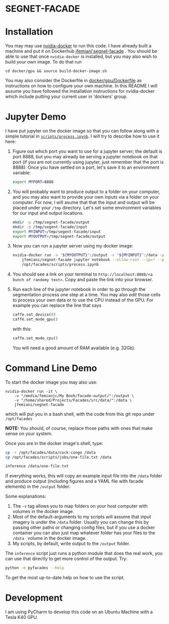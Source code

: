 # SEGNET-FACADE

# Installation

You may may use [nvidia-docker](https://github.com/NVIDIA/nvidia-docker/wiki/Installation) to run this code. I have already built a machine and put it on Dockerhub [jfemiani'segnet-facade](https://hub.docker.com/r/jfemiani/segnet-facade/) . You should be able to use that once `nvidia-docker` is installed, but you may also wish to build your own image. To do that  run 
```
cd docker/gpu && source build-docker-image.sh
```
You may also consider the Dockerfile in [docker/gpu/Dockerfile](docker/gpu/Dockerfile) as instructions on how to configure your own machine. 
In this README I will assume you have followed the installation instructions for nvidia-docker which include putting your current user in 'dockers' group.

# Jupyter Demo
I have put jupyter on the docker image so that you can follow along with a simple tutorial in [`scripts/process.ipynb`](scripts/process.ipynb). 
I will try to describe how to use it here:
1. Figure out which port you want to use for a jupyter server; the default is port 8888, but you may already be serving a jupyter notebook on that port (if you are not currently using jupyter, just remember that the port is 8888).  Once you have settled on a port, let's save it to an environment variable:
   ```bash
   export MYPORT=8888
   ```
2. You will probably want to produce output to a folder on your computer, and you may also want to provide your own inputs via a folder on your computer. For now, I will asume that that the input and output will be placed under your `/tmp` directory. Let's set some environment variables for our input and output locations. 
    ```bash
    mkdir -p /tmp/segnet-facade/output
    mkdir -p /tmp/segent-facade/input
    export MYINPUT=/tmp/segent-facade/input
    export MYOUTPUT=/tmp/segnet-facade/output
    ```
3. Now you can run a jupyter server using my docker image:
    ```bash
    nvidia-docker run -v "${MYOUTPUT}":/output -v "${MYINPUT}":/data -p ${MYPORT}:${MYPORT} \
        jfemiani/segnet-facade jupyter notebook --allow-root --ip=* --port ${MYPORT} \
        /opt/facades/scripts/process.ipynb
    ```
4. You should see a link on your terminal to `http://localhost:8888/<a bunch of randomy text>`. Copy and paste the link into your browser. 

5. Run each line of the jupyter notebook in order to go through the segmentation process one step at a time. You may also
   _edit_ those cells to process your own data or to use the CPU instead of the GPU.  For example you can replace the line
   that says
   ```python
   caffe.set_device(0)
   caffe.set_mode_gpu()
   ```
   with this:
   ```python
   caffe.set_mode_cpu()
   ```
   You will need a good amount of RAM available (e.g. 32Gb). 

# Command Line Demo

To start the docker image you may also use:
```
nvidia-docker run -it \
    -v "/media/femianjc/My Book/facade-output/":/output \
    -v "/home/shared/Projects/Facades/src/data/":/data \
    jfemiani/segnet-facade
```
which will put you in a bash shell, with the code from this git repo under `/opt/facades`

**NOTE:** You should, of course, replace those paths with ones that make sense on your system.

Once you are in the docker image's shell, type:
```bash
cp -r /opt/facades/data/cock-congo /data
cp /opt/facades/scripts/jobs/one-file.txt /data

inference /data/one-file.txt
```

If everything works, this will copy an example input file into 
the `/data` folder and produce output (including figures and a YAML file with facade elements) in the `/output` folder. 


Some explanations:
1.  The `-v` tag allows you to map folders on your host computer with 
    volumes in the docker image. 
2.  Most of the default-arguments to my scripts will assume that input 
    imagery is under the `/data` folder. Usually you can change this 
    by passing other paths or changing config files, but if you use a 
    docker container you can also just map whatever folder has your files 
    to the `/data ` volume in the docker image. 
3.  My scripts, by default, write output to the `/output` folder.

The `inference` script just runs a python module that does the real work, you can use that directly to get more control of the output. Try:

```bash
python -m pyfacades --help
```

To get the most up-to-date help on how to use the script. 
# Development

I am using PyCharm to develop this code on an Ubuntu Machine with a
Tesla K40 GPU. 



